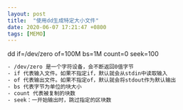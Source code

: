 ```yaml
---
layout: post
title:  "使用dd生成特定大小文件"
date: 2020-06-07 17:21:47 +0800
tags: [MEMO]
---
```


dd if=/dev/zero of=100M bs=1M count=0 seek=100

<!--excerpt-->

```bash
- /dev/zero 是一个字符设备，会不断返回0值字节
- if 代表输入文件。如果不指定if，默认就会从stdin中读取输入
- of 代表输出文件。如果不指定of，默认就会将stdout作为默认输出
- bs 代表字节为单位的块大小
- count 代表被复制的块数
- seek：一开始输出时，跳过指定的区块数
```